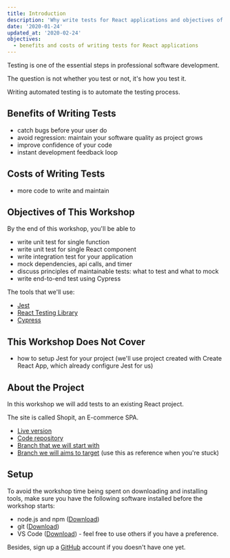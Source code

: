 ```yaml
---
title: Introduction
description: 'Why write tests for React applications and objectives of the workshop.'
date: '2020-01-24'
updated_at: '2020-02-24'
objectives:
  - benefits and costs of writing tests for React applications
---
```


Testing is one of the essential steps in professional software development.

The question is not whether you test or not, it's how you test it.

Writing automated testing is to automate the testing process.

## Benefits of Writing Tests

- catch bugs before your user do
- avoid regression: maintain your software quality as project grows
- improve confidence of your code
- instant development feedback loop

## Costs of Writing Tests

- more code to write and maintain

## Objectives of This Workshop

By the end of this workshop, you'll be able to

- write unit test for single function
- write unit test for single React component
- write integration test for your application
- mock dependencies, api calls, and timer
- discuss principles of maintainable tests: what to test and what to mock
- write end-to-end test using Cypress

The tools that we'll use:

- [Jest](https://jestjs.io)
- [React Testing Library](https://testing-library.com/docs/react-testing-library/intro)
- [Cypress](https://www.cypress.io)

## This Workshop Does Not Cover

- how to setup Jest for your project (we'll use project created with Create React App, which already configure Jest for us)

## About the Project

In this workshop we will add tests to an existing React project.

The site is called Shopit, an E-commerce SPA.

- [Live version](https://shopit.space/)
- [Code repository](https://github.com/malcolm-kee/react-ecomm-site)
- [Branch that we will start with](https://github.com/malcolm-kee/react-ecomm-site/tree/workshop/testing/start)
- [Branch we will aims to target](https://github.com/malcolm-kee/react-ecomm-site/tree/workshop/testing/solution) (use this as reference when you're stuck)

## Setup

To avoid the workshop time being spent on downloading and installing tools, make sure you have the following software installed before the workshop starts:

- node.js and npm ([Download](https://nodejs.org/en/download/))
- git ([Download](https://git-scm.com/downloads))
- VS Code ([Download](https://code.visualstudio.com/Download)) - feel free to use others if you have a preference.

Besides, sign up a [GitHub] account if you doesn't have one yet.

[github]: https://github.com/
